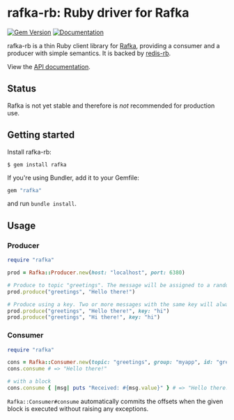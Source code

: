 rafka-rb: Ruby driver for Rafka
===============================================================================
[![Gem Version](https://badge.fury.io/rb/rafka.svg)](https://badge.fury.io/rb/rafka-rb)
[![Documentation](http://img.shields.io/badge/yard-docs-blue.svg)](http://www.rubydoc.info/github/skroutz/rafka-rb)

rafka-rb is a thin Ruby client library for [Rafka](https://github.com/skroutz/rafka),
providing a consumer and a producer with simple semantics. It is backed by
[redis-rb](https://github.com/redis/redis-rb).

View the [API documentation](http://www.rubydoc.info/github/skroutz/rafka-rb).

Status
-------------------------------------------------------------------------------

Rafka is not yet stable and therefore is _not_ recommended for production use.









Getting started
-------------------------------------------------------------------------------
Install rafka-rb:

```shell
$ gem install rafka
```

If you're using Bundler, add it to your Gemfile:
```ruby
gem "rafka"
```
and run `bundle install`.







Usage
-------------------------------------------------------------------------------

### Producer

```ruby
require "rafka"

prod = Rafka::Producer.new(host: "localhost", port: 6380)

# Produce to topic "greetings". The message will be assigned to a random partition.
prod.produce("greetings", "Hello there!")

# Produce using a key. Two or more messages with the same key will always be assigned to the same partition.
prod.produce("greetings", "Hello there!", key: "hi")
prod.produce("greetings", "Hi there!", key: "hi")
```




### Consumer

```ruby
require "rafka"

cons = Rafka::Consumer.new(topic: "greetings", group: "myapp", id: "greeter1")
cons.consume # => "Hello there!"

# with a block
cons.consume { |msg| puts "Received: #{msg.value}" } # => "Hello there!"
```

`Rafka::Consumer#consume` automatically commits the offsets when the given block
is executed without raising any exceptions.
